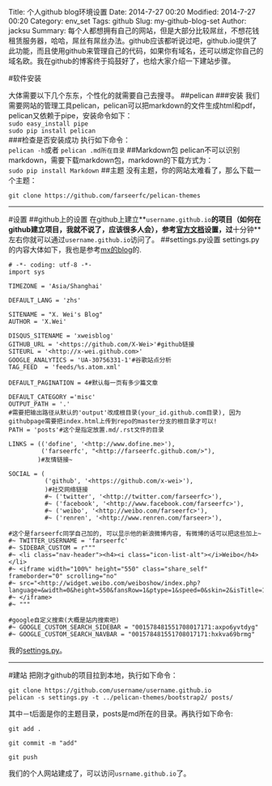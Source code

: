 Title: 个人github blog环境设置
Date: 2014-7-27 00:20
Modified: 2014-7-27 00:20
Category: env_set
Tags: github
Slug: my-github-blog-set
Author: jacksu
Summary: 每个人都想拥有自己的网站，但是大部分比较屌丝，不想花钱租赁服务器，哈哈，屌丝有屌丝办法。github应该都听说过吧，github.io提供了此功能，而且使用github来管理自己的代码，如果你有域名，还可以绑定你自己的域名欧。我在github的博客终于捣鼓好了，也给大家介绍一下建站步骤。

#软件安装

大体需要以下几个东东，个性化的就需要自己去搜寻。
##pelican
###安装
我们需要网站的管理工具pelican，pelican可以把markdown的文件生成html和pdf，pelican又依赖于pipe，安装命令如下：<br>
`sudo easy_install pipe`<br>
`sudo pip install pelican`<br>
###检查是否安装成功
执行如下命令：<br>
`pelican -h`或者
`pelican .md所在目录`
##Markdown包
pelican不可以识别markdown，需要下载markdown包，markdown的下载方式为：<br>
`sudo pip install Markdown`
##主题
没有主题，你的网站太难看了，那么下载一个主题：

`git clone https://github.com/farseerfc/pelican-themes`

---
#设置
##github上的设置
在github上建立**`username.github.io`**的项目（如何在github建立项目，我就不说了，应该很多人会），参考[官方文档](https://help.github.com/articles/creating-pages-with-the-automatic-generator)设置，过**十分钟**左右你就可以通过`username.github.io`访问了。
##settings.py设置
settings.py的内容大体如下，我也是参考[mx的blog](http://x-wei.github.io/pelican_github_blog.html)的.

	# -*- coding: utf-8 -*-
	import sys

	TIMEZONE = 'Asia/Shanghai'

	DEFAULT_LANG = 'zhs'

	SITENAME = "X. Wei's Blog"
	AUTHOR = 'X.Wei'

	DISQUS_SITENAME = 'xweisblog'
	GITHUB_URL = '<https://github.com/X-Wei>'#github链接
	SITEURL = '<http://x-wei.github.com>'
	GOOGLE_ANALYTICS = 'UA-30756331-1'#谷歌站点分析
	TAG_FEED  = 'feeds/%s.atom.xml'

	DEFAULT_PAGINATION = 4#默认每一页有多少篇文章

	DEFAULT_CATEGORY ='misc'
	OUTPUT_PATH = '.'
	#需要把输出路径从默认的'output'改成根目录(your_id.github.com目录), 因为githubpage需要把index.html上传到repo的master分支的根目录才可以!
	PATH = 'posts'#这个是指定放置.md/.rst文件的目录

	LINKS = (('dofine', '<http://www.dofine.me>'),
    	     ('farseerfc', "<http://farseerfc.github.com/>"),
     	    )#友情链接~

	SOCIAL = (
	          ('github', '<https://github.com/x-wei>'),
    	      )#社交网络链接
        	  #~ ('twitter', '<http://twitter.com/farseerfc>'),
	          #~ ('facebook', '<http://www.facebook.com/farseerfc>'),
	          #~ ('weibo', '<http://weibo.com/farseerfc>'),
	          #~ ('renren', '<http://www.renren.com/farseer>'),

	#这个是farseerfc同学自己加的, 可以显示他的新浪微博内容, 有微博的话可以把这些加上~
	#~ TWITTER_USERNAME = 'farseerfc'
	#~ SIDEBAR_CUSTOM = r"""
	#~ <li class="nav-header"><h4><i class="icon-list-alt"></i>Weibo</h4></li>
	#~ <iframe width="100%" height="550" class="share_self"  frameborder="0" scrolling="no" 
	#~ src="<http://widget.weibo.com/weiboshow/index.php?language=&width=0&height=550&fansRow=1&ptype=1&speed=0&skin=2&isTitle=1&noborder=1&isWeibo=1&isFans=1&uid=1862842353&verifier=b193b9de&dpc=1>">
	#~ </iframe>
	#~ """

	#google自定义搜索(大概是站内搜索吧)
	#~ GOOGLE_CUSTOM_SEARCH_SIDEBAR = "001578481551708017171:axpo6yvtdyg"
	#~ GOOGLE_CUSTOM_SEARCH_NAVBAR = "001578481551708017171:hxkva69brmg"

我的[settings.py](https://github.com/jacksu/jacksu.github.io/blob/master/settings.py)。

---
#建站
把刚才github的项目拉到本地，执行如下命令：

`git clone https://github.com/username/username.github.io`<br>
`pelican -s settings.py -t ../pelican-themes/bootstrap2/ posts/`

其中－t后面是你的主题目录，posts是md所在的目录。再执行如下命令:

`git add .`

`git commit -m "add"`

`git push`

我们的个人网站建成了，可以访问`usrname.github.io`了。